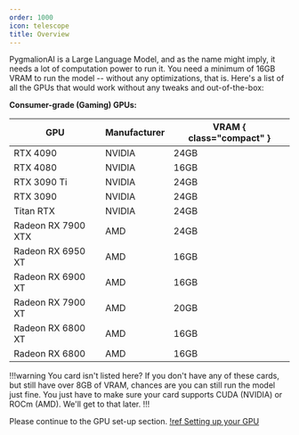 ```yaml
---
order: 1000
icon: telescope
title: Overview
---
```


PygmalionAI is a Large Language Model, and as the name might imply, it needs a lot of computation power to run it. You need a minimum of 16GB VRAM to run the model -- without any optimizations, that is. Here's a list of all the GPUs that would work without any tweaks and out-of-the-box:

**Consumer-grade (Gaming) GPUs:**

GPU                 | Manufacturer      | VRAM { class="compact" }
---                 | ---               | ---
RTX 4090            | NVIDIA            | 24GB
RTX 4080            | NVIDIA            | 16GB
RTX 3090 Ti         | NVIDIA            | 24GB
RTX 3090            | NVIDIA            | 24GB
Titan RTX           | NVIDIA            | 24GB
Radeon RX 7900 XTX  | AMD               | 24GB
Radeon RX 6950 XT   | AMD               | 16GB
Radeon RX 6900 XT   | AMD               | 16GB
Radeon RX 7900 XT   | AMD               | 20GB
Radeon RX 6800 XT   | AMD               | 16GB
Radeon RX 6800      | AMD               | 16GB


!!!warning You card isn't listed here?
If you don't have any of these cards, but still have over 8GB of VRAM, chances are you can still run the model just fine. You just have to make sure your card supports CUDA (NVIDIA) or ROCm (AMD). We'll get to that later.
!!!


Please continue to the GPU set-up section.
[!ref Setting up your GPU](/local-installation/gpu/)

